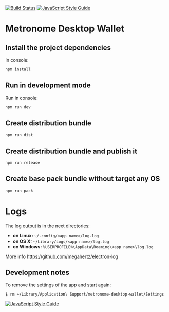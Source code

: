 [![Build Status](https://travis-ci.com/MetronomeToken/metronome-desktop-wallet.svg?token=zFtwnjoHbEAEPUQyswR1&branch=master)](https://travis-ci.com/MetronomeToken/metronome-desktop-wallet)
[![JavaScript Style Guide](https://img.shields.io/badge/code_style-standard-brightgreen.svg)](https://standardjs.com)

# Metronome Desktop Wallet

## Install the project dependencies

In console:

```bash
npm install
```

## Run in development mode

Run in console:

```bash
npm run dev
```

## Create distribution bundle

```bash
npm run dist
```

## Create distribution bundle and publish it

```bash
npm run release
```

## Create base pack bundle without target any OS

```bash
npm run pack
```

# Logs

The log output is in the next directories:

 * **on Linux:** `~/.config/<app name>/log.log`
 * **on OS X:** `~/Library/Logs/<app name>/log.log`
 * **on Windows:** `%USERPROFILE%\AppData\Roaming\<app name>\log.log`

More info https://github.com/megahertz/electron-log

## Development notes

To remove the settings of the app and start again:

```
$ rm ~/Library/Application\ Support/metronome-desktop-wallet/Settings
```

[![JavaScript Style Guide](https://cdn.rawgit.com/standard/standard/master/badge.svg)](https://github.com/standard/standard)
